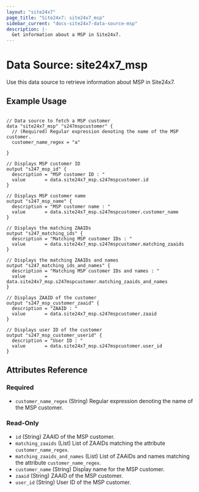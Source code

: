 ```yaml
---
layout: "site24x7"
page_title: "Site24x7: site24x7_msp"
sidebar_current: "docs-site24x7-data-source-msp"
description: |-
  Get information about a MSP in Site24x7.
---
```


# Data Source: site24x7\_msp

Use this data source to retrieve information about MSP in Site24x7.

## Example Usage

```hcl

// Data source to fetch a MSP customer
data "site24x7_msp" "s247mspcustomer" {
  // (Required) Regular expression denoting the name of the MSP customer.
  customer_name_regex = "a"
  
}

// Displays MSP customer ID
output "s247_msp_id" {
  description = "MSP customer ID : "
  value       = data.site24x7_msp.s247mspcustomer.id
}

// Displays MSP customer name
output "s247_msp_name" {
  description = "MSP customer name : "
  value       = data.site24x7_msp.s247mspcustomer.customer_name
}

// Displays the matching ZAAIDs
output "s247_matching_ids" {
  description = "Matching MSP customer IDs : "
  value       = data.site24x7_msp.s247mspcustomer.matching_zaaids
}

// Displays the matching ZAAIDs and names
output "s247_matching_ids_and_names" {
  description = "Matching MSP customer IDs and names : "
  value       = data.site24x7_msp.s247mspcustomer.matching_zaaids_and_names
}

// Displays ZAAID of the customer
output "s247_msp_customer_zaaid" {
  description = "ZAAID : "
  value       = data.site24x7_msp.s247mspcustomer.zaaid
}

// Displays user ID of the customer
output "s247_msp_customer_userid" {
  description = "User ID : "
  value       = data.site24x7_msp.s247mspcustomer.user_id
}

```

## Attributes Reference

### Required

* `customer_name_regex` (String) Regular expression denoting the name of the MSP customer.

### Read-Only

* `id` (String) ZAAID of the MSP customer.
* `matching_zaaids` (List) List of ZAAIDs matching the attribute `customer_name_regex`.
* `matching_zaaids_and_names` (List) List of ZAAIDs and names matching the attribute `customer_name_regex`.
* `customer_name` (String) Display name for the MSP customer.
* `zaaid` (String) ZAAID of the MSP customer.
* `user_id` (String) User ID of the MSP customer.


 